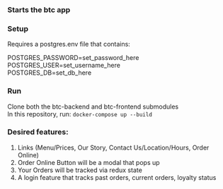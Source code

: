 ### Starts the btc app

### Setup
Requires a postgres.env file that contains:

POSTGRES_PASSWORD=set_password_here  
POSTGRES_USER=set_username_here  
POSTGRES_DB=set_db_here  

### Run
Clone both the btc-backend and btc-frontend submodules  
In this repository, run: `docker-compose up --build`

### Desired features:

1. Links (Menu/Prices, Our Story, Contact Us/Location/Hours, Order Online)
2. Order Online Button will be a modal that pops up
3. Your Orders will be tracked via redux state
4. A login feature that tracks past orders, current orders, loyalty status
